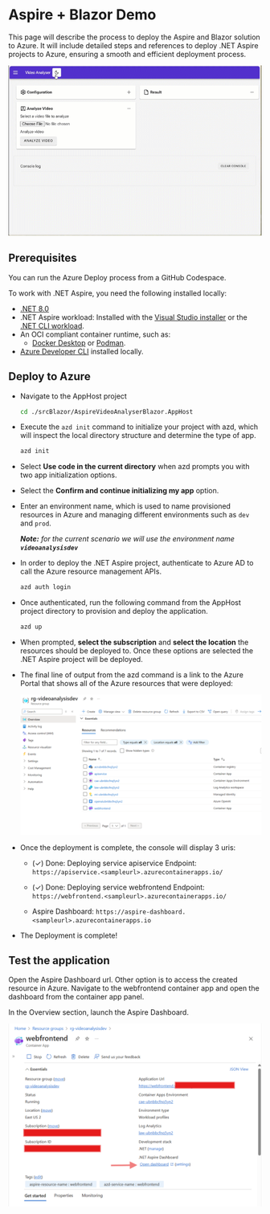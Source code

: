 # Aspire + Blazor Demo

This page will describe the process to deploy the Aspire and Blazor solution to Azure. It will include detailed steps and references to deploy .NET Aspire projects to Azure, ensuring a smooth and efficient deployment process.

![Blazor Demo](../images/50BlazorDemo.gif)

## Prerequisites

You can run the Azure Deploy process from a GitHub Codespace.

To work with .NET Aspire, you need the following installed locally:

- [.NET 8.0](https://dotnet.microsoft.com/en-us/download/dotnet/8.0)
- .NET Aspire workload:
Installed with the [Visual Studio installer](https://learn.microsoft.com/en-us/dotnet/aspire/fundamentals/setup-tooling?tabs=windows&pivots=visual-studio#install-net-aspire) or the [.NET CLI workload](https://learn.microsoft.com/en-us/dotnet/aspire/fundamentals/setup-tooling?tabs=windows&pivots=visual-studio#install-net-aspire).
- An OCI compliant container runtime, such as:
  - [Docker Desktop](https://www.docker.com/products/docker-desktop/) or [Podman](https://podman.io/).
- [Azure Developer CLI](https://learn.microsoft.com/en-us/azure/developer/azure-developer-cli/install-azd?tabs=winget-windows%2Cbrew-mac%2Cscript-linux&pivots=os-windows) installed locally. 

## Deploy to Azure

- Navigate to the AppHost project

    ```bash
    cd ./srcBlazor/AspireVideoAnalyserBlazor.AppHost
    ```

- Execute the `azd init` command to initialize your project with azd, which will inspect the local directory structure and determine the type of app.

    ```bash
    azd init
    ```
- Select **Use code in the current directory** when azd prompts you with two app initialization options.

- Select the **Confirm and continue initializing my app** option.

- Enter an environment name, which is used to name provisioned resources in Azure and managing different environments such as `dev` and `prod`.

  ***Note:** for the current scenario we will use the environment name **`videoanalysisdev`***

- In order to deploy the .NET Aspire project, authenticate to Azure AD to call the Azure resource management APIs.

    ```bash
    azd auth login
    ```

- Once authenticated, run the following command from the AppHost project directory to provision and deploy the application.

    ```bash
    azd up
    ```

- When prompted, **select the subscription** and **select the location** the resources should be deployed to. Once these options are selected the .NET Aspire project will be deployed.

- The final line of output from the azd command is a link to the Azure Portal that shows all of the Azure resources that were deployed:

    ![Azure Resource Deployment Complete](../images/65AzureDeployResourceComplete.png)

- Once the deployment is complete, the console will display 3 uris:

  - (✓) Done: Deploying service apiservice
    Endpoint: `https://apiservice.<sampleurl>.azurecontainerapps.io/`

  - (✓) Done: Deploying service webfrontend
    Endpoint: `https://webfrontend.<sampleurl>.azurecontainerapps.io/`

  - Aspire Dashboard: `https://aspire-dashboard.<sampleurl>.azurecontainerapps.io`

- The Deployment is complete!

## Test the application

Open the Aspire Dashboard url. Other option is to access the created resource in Azure. Navigate to the webfrontend container app and open the dashboard from the container app panel.

In the Overview section, launch the Aspire Dashboard.

![Azure Container App WebFrontEnd dashboard](../images/68AzureCAWebFrontEnd.png)



